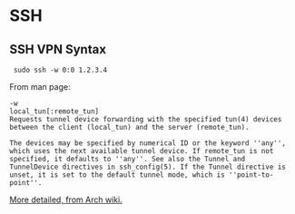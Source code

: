 # SSH

## SSH VPN Syntax

` sudo ssh -w 0:0 1.2.3.4`

From man page:
```
-w
local_tun[:remote_tun]
Requests tunnel device forwarding with the specified tun(4) devices between the client (local_tun) and the server (remote_tun).

The devices may be specified by numerical ID or the keyword ''any'', which uses the next available tunnel device. If remote_tun is not specified, it defaults to ''any''. See also the Tunnel and TunnelDevice directives in ssh_config(5). If the Tunnel directive is unset, it is set to the default tunnel mode, which is ''point-to-point''. 
```

[More detailed, from Arch wiki.](https://wiki.archlinux.org/index.php/VPN_over_SSH)
